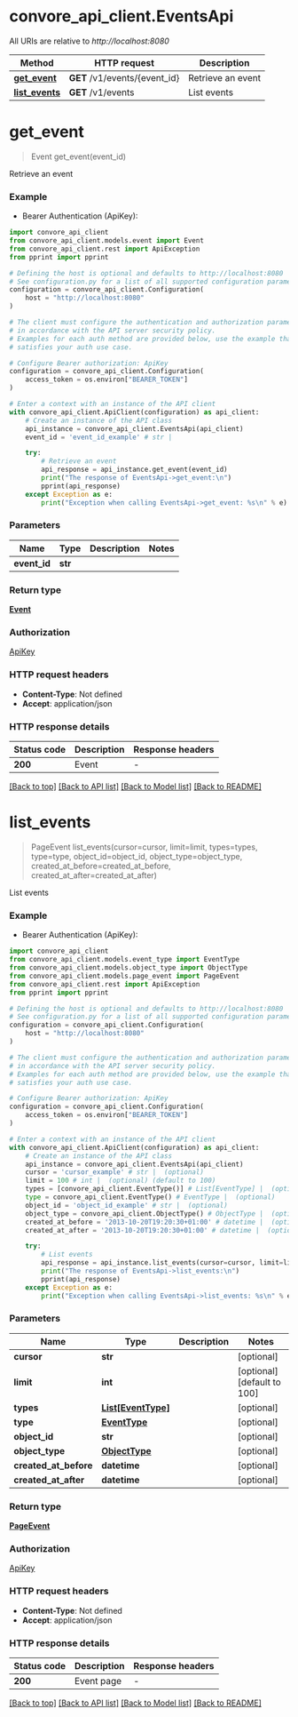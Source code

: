 # convore_api_client.EventsApi

All URIs are relative to *http://localhost:8080*

Method | HTTP request | Description
------------- | ------------- | -------------
[**get_event**](EventsApi.md#get_event) | **GET** /v1/events/{event_id} | Retrieve an event
[**list_events**](EventsApi.md#list_events) | **GET** /v1/events | List events


# **get_event**
> Event get_event(event_id)

Retrieve an event

### Example

* Bearer Authentication (ApiKey):

```python
import convore_api_client
from convore_api_client.models.event import Event
from convore_api_client.rest import ApiException
from pprint import pprint

# Defining the host is optional and defaults to http://localhost:8080
# See configuration.py for a list of all supported configuration parameters.
configuration = convore_api_client.Configuration(
    host = "http://localhost:8080"
)

# The client must configure the authentication and authorization parameters
# in accordance with the API server security policy.
# Examples for each auth method are provided below, use the example that
# satisfies your auth use case.

# Configure Bearer authorization: ApiKey
configuration = convore_api_client.Configuration(
    access_token = os.environ["BEARER_TOKEN"]
)

# Enter a context with an instance of the API client
with convore_api_client.ApiClient(configuration) as api_client:
    # Create an instance of the API class
    api_instance = convore_api_client.EventsApi(api_client)
    event_id = 'event_id_example' # str | 

    try:
        # Retrieve an event
        api_response = api_instance.get_event(event_id)
        print("The response of EventsApi->get_event:\n")
        pprint(api_response)
    except Exception as e:
        print("Exception when calling EventsApi->get_event: %s\n" % e)
```



### Parameters


Name | Type | Description  | Notes
------------- | ------------- | ------------- | -------------
 **event_id** | **str**|  | 

### Return type

[**Event**](Event.md)

### Authorization

[ApiKey](../README.md#ApiKey)

### HTTP request headers

 - **Content-Type**: Not defined
 - **Accept**: application/json

### HTTP response details

| Status code | Description | Response headers |
|-------------|-------------|------------------|
**200** | Event |  -  |

[[Back to top]](#) [[Back to API list]](../README.md#documentation-for-api-endpoints) [[Back to Model list]](../README.md#documentation-for-models) [[Back to README]](../README.md)

# **list_events**
> PageEvent list_events(cursor=cursor, limit=limit, types=types, type=type, object_id=object_id, object_type=object_type, created_at_before=created_at_before, created_at_after=created_at_after)

List events

### Example

* Bearer Authentication (ApiKey):

```python
import convore_api_client
from convore_api_client.models.event_type import EventType
from convore_api_client.models.object_type import ObjectType
from convore_api_client.models.page_event import PageEvent
from convore_api_client.rest import ApiException
from pprint import pprint

# Defining the host is optional and defaults to http://localhost:8080
# See configuration.py for a list of all supported configuration parameters.
configuration = convore_api_client.Configuration(
    host = "http://localhost:8080"
)

# The client must configure the authentication and authorization parameters
# in accordance with the API server security policy.
# Examples for each auth method are provided below, use the example that
# satisfies your auth use case.

# Configure Bearer authorization: ApiKey
configuration = convore_api_client.Configuration(
    access_token = os.environ["BEARER_TOKEN"]
)

# Enter a context with an instance of the API client
with convore_api_client.ApiClient(configuration) as api_client:
    # Create an instance of the API class
    api_instance = convore_api_client.EventsApi(api_client)
    cursor = 'cursor_example' # str |  (optional)
    limit = 100 # int |  (optional) (default to 100)
    types = [convore_api_client.EventType()] # List[EventType] |  (optional)
    type = convore_api_client.EventType() # EventType |  (optional)
    object_id = 'object_id_example' # str |  (optional)
    object_type = convore_api_client.ObjectType() # ObjectType |  (optional)
    created_at_before = '2013-10-20T19:20:30+01:00' # datetime |  (optional)
    created_at_after = '2013-10-20T19:20:30+01:00' # datetime |  (optional)

    try:
        # List events
        api_response = api_instance.list_events(cursor=cursor, limit=limit, types=types, type=type, object_id=object_id, object_type=object_type, created_at_before=created_at_before, created_at_after=created_at_after)
        print("The response of EventsApi->list_events:\n")
        pprint(api_response)
    except Exception as e:
        print("Exception when calling EventsApi->list_events: %s\n" % e)
```



### Parameters


Name | Type | Description  | Notes
------------- | ------------- | ------------- | -------------
 **cursor** | **str**|  | [optional] 
 **limit** | **int**|  | [optional] [default to 100]
 **types** | [**List[EventType]**](EventType.md)|  | [optional] 
 **type** | [**EventType**](.md)|  | [optional] 
 **object_id** | **str**|  | [optional] 
 **object_type** | [**ObjectType**](.md)|  | [optional] 
 **created_at_before** | **datetime**|  | [optional] 
 **created_at_after** | **datetime**|  | [optional] 

### Return type

[**PageEvent**](PageEvent.md)

### Authorization

[ApiKey](../README.md#ApiKey)

### HTTP request headers

 - **Content-Type**: Not defined
 - **Accept**: application/json

### HTTP response details

| Status code | Description | Response headers |
|-------------|-------------|------------------|
**200** | Event page |  -  |

[[Back to top]](#) [[Back to API list]](../README.md#documentation-for-api-endpoints) [[Back to Model list]](../README.md#documentation-for-models) [[Back to README]](../README.md)

